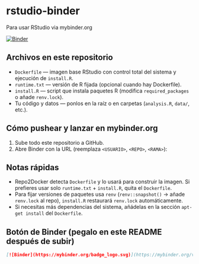 # rstudio-binder
Para usar RStudio via mybinder.org

[![Binder](https://mybinder.org/badge_logo.svg)](https://mybinder.org/v2/gh/ErChulo/rstudio-binder/main?urlpath=rstudio)

## Archivos en este repositorio
- `Dockerfile` — imagen base RStudio con control total del sistema y ejecución de `install.R`.
- `runtime.txt` — versión de R fijada (opcional cuando hay Dockerfile).
- `install.R` — script que instala paquetes R (modifica `required_packages` o añade `renv.lock`).
- Tu código y datos — ponlos en la raíz o en carpetas (`analysis.R`, `data/`, etc.).

## Cómo pushear y lanzar en mybinder.org
1. Sube todo este repositorio a GitHub.
2. Abre Binder con la URL (reemplaza `<USUARIO>`, `<REPO>`, `<RAMA>`):


## Notas rápidas
- Repo2Docker detecta `Dockerfile` y lo usará para construir la imagen. Si prefieres usar solo `runtime.txt` + `install.R`, quita el `Dockerfile`.
- Para fijar versiones de paquetes usa `renv` (`renv::snapshot()` -> añade `renv.lock` al repo), `install.R` restaurará `renv.lock` automáticamente.
- Si necesitas más dependencias del sistema, añádelas en la sección `apt-get install` del `Dockerfile`.

## Botón de Binder (pegalo en este README después de subir)
```markdown
[![Binder](https://mybinder.org/badge_logo.svg)](https://mybinder.org/v2/gh/ErChulo/rstudio-binder/main?urlpath=rstudio)
